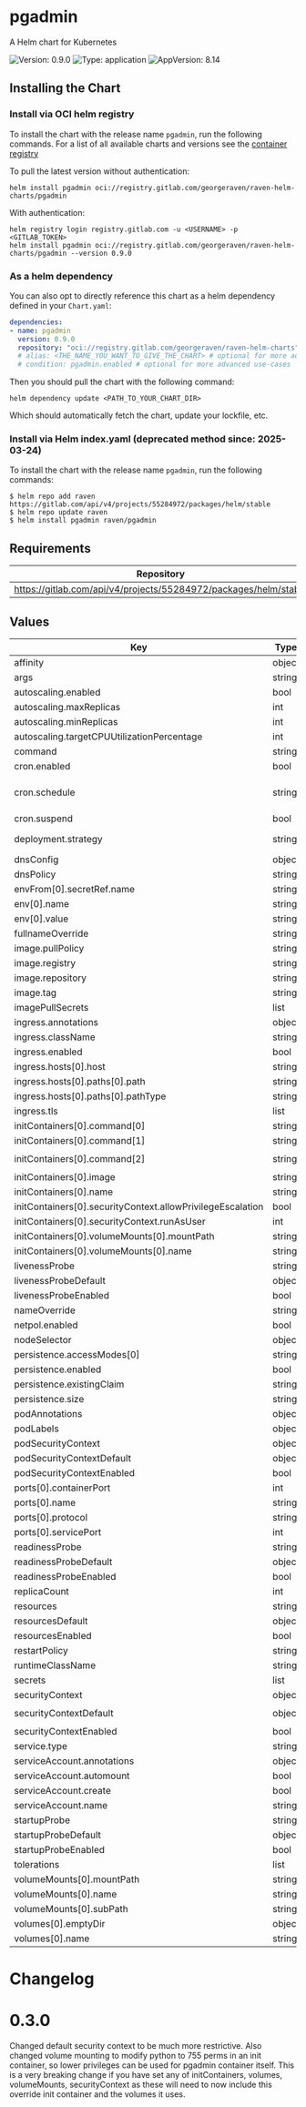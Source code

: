 # pgadmin

A Helm chart for Kubernetes

![Version: 0.9.0](https://img.shields.io/badge/Version-0.9.0-informational?style=flat-square) ![Type: application](https://img.shields.io/badge/Type-application-informational?style=flat-square) ![AppVersion: 8.14](https://img.shields.io/badge/AppVersion-8.14-informational?style=flat-square)

## Installing the Chart

### Install via OCI helm registry

To install the chart with the release name `pgadmin`, run the following commands.
For a list of all available charts and versions see the [container registry](https://gitlab.com/GeorgeRaven/raven-helm-charts/container_registry)

To pull the latest version without authentication:

```console
helm install pgadmin oci://registry.gitlab.com/georgeraven/raven-helm-charts/pgadmin
```

With authentication:

```console
helm registry login registry.gitlab.com -u <USERNAME> -p <GITLAB_TOKEN>
helm install pgadmin oci://registry.gitlab.com/georgeraven/raven-helm-charts/pgadmin --version 0.9.0
```

### As a helm dependency

You can also opt to directly reference this chart as a helm dependency defined in your `Chart.yaml`:

```yaml
dependencies:
- name: pgadmin
  version: 0.9.0
  repository: "oci://registry.gitlab.com/georgeraven/raven-helm-charts"
  # alias: <THE_NAME_YOU_WANT_TO_GIVE_THE_CHART> # optional for more advanced use-cases
  # condition: pgadmin.enabled # optional for more advanced use-cases
```

Then you should pull the chart with the following command:

```console
helm dependency update <PATH_TO_YOUR_CHART_DIR>
```

Which should automatically fetch the chart, update your lockfile, etc.

### Install via Helm index.yaml (deprecated method since: 2025-03-24)

To install the chart with the release name `pgadmin`, run the following commands:

```console
$ helm repo add raven https://gitlab.com/api/v4/projects/55284972/packages/helm/stable
$ helm repo update raven
$ helm install pgadmin raven/pgadmin
```

## Requirements

| Repository | Name | Version |
|------------|------|---------|
| https://gitlab.com/api/v4/projects/55284972/packages/helm/stable | corvid | 0.12.0 |

## Values

| Key | Type | Default | Description |
|-----|------|---------|-------------|
| affinity | object | `{}` |  |
| args | string | `nil` |  |
| autoscaling.enabled | bool | `false` |  |
| autoscaling.maxReplicas | int | `100` |  |
| autoscaling.minReplicas | int | `1` |  |
| autoscaling.targetCPUUtilizationPercentage | int | `80` |  |
| command | string | `nil` |  |
| cron.enabled | bool | `false` | enable or disable cronjob |
| cron.schedule | string | `"@midnight"` | schedule for cronjob using Cron syntax https://kubernetes.io/docs/concepts/workloads/controllers/cron-jobs/#schedule-syntax |
| cron.suspend | bool | `false` | cronjob will not trigger on schedule but can be manually triggered |
| deployment.strategy | string | `""` | rollout strategy `Recreate` or `RollingUpdate` this chart defaults to Recreate only if we detect a single replica with a volume |
| dnsConfig | object | `{}` |  |
| dnsPolicy | string | `""` |  |
| envFrom[0].secretRef.name | string | `"pgadmin"` |  |
| env[0].name | string | `"PGADMIN_LISTEN_PORT"` |  |
| env[0].value | string | `"8080"` |  |
| fullnameOverride | string | `""` |  |
| image.pullPolicy | string | `"IfNotPresent"` |  |
| image.registry | string | `"docker.io"` |  |
| image.repository | string | `"dpage/pgadmin4"` |  |
| image.tag | string | `"9.7"` |  |
| imagePullSecrets | list | `[]` |  |
| ingress.annotations | object | `{}` |  |
| ingress.className | string | `""` |  |
| ingress.enabled | bool | `false` |  |
| ingress.hosts[0].host | string | `"pgadmin.org.example"` |  |
| ingress.hosts[0].paths[0].path | string | `"/"` |  |
| ingress.hosts[0].paths[0].pathType | string | `"ImplementationSpecific"` |  |
| ingress.tls | list | `[]` |  |
| initContainers[0].command[0] | string | `"bash"` |  |
| initContainers[0].command[1] | string | `"-c"` |  |
| initContainers[0].command[2] | string | `"echo \"Chowning the following by changing dir:\"\ncp -r /usr/bin/python3.12 /chowned/.\nls -l /chowned\necho \"fin\"\n"` |  |
| initContainers[0].image | string | `"docker.io/dpage/pgadmin4:9.7"` |  |
| initContainers[0].name | string | `"chown"` |  |
| initContainers[0].securityContext.allowPrivilegeEscalation | bool | `true` |  |
| initContainers[0].securityContext.runAsUser | int | `0` |  |
| initContainers[0].volumeMounts[0].mountPath | string | `"/chowned"` |  |
| initContainers[0].volumeMounts[0].name | string | `"bin"` |  |
| livenessProbe | string | `nil` | raw liveness probe overrides for user |
| livenessProbeDefault | object | `{"httpGet":{"path":"/","port":"http"}}` | default liveness probe if not specified by user |
| livenessProbeEnabled | bool | `true` | enable or disable liveness probe entirely |
| nameOverride | string | `""` |  |
| netpol.enabled | bool | `true` |  |
| nodeSelector | object | `{}` |  |
| persistence.accessModes[0] | string | `"ReadWriteOnce"` |  |
| persistence.enabled | bool | `false` |  |
| persistence.existingClaim | string | `""` |  |
| persistence.size | string | `"8Gi"` |  |
| podAnnotations | object | `{}` |  |
| podLabels | object | `{}` |  |
| podSecurityContext | object | `{}` | podSecurityContext for consumer overrides |
| podSecurityContextDefault | object | `{"fsGroup":5050}` | default podSecurityContext if none specified |
| podSecurityContextEnabled | bool | `true` | enable or disable podSecurityContext entirely |
| ports[0].containerPort | int | `8080` |  |
| ports[0].name | string | `"http"` |  |
| ports[0].protocol | string | `"TCP"` |  |
| ports[0].servicePort | int | `80` |  |
| readinessProbe | string | `nil` | raw readiness probe overrides for user |
| readinessProbeDefault | object | `{"httpGet":{"path":"/","port":"http"}}` | default readiness probe if not specified by user |
| readinessProbeEnabled | bool | `true` | enable or disable readiness probe entirely |
| replicaCount | int | `1` |  |
| resources | string | `nil` | raw resources block overrides for user |
| resourcesDefault | object | `{"limits":{"memory":"1Gi"},"requests":{"cpu":"200m"}}` | default resources if not specified by user |
| resourcesEnabled | bool | `true` | enable or disable resources entirely |
| restartPolicy | string | `"Always"` |  |
| runtimeClassName | string | `nil` |  |
| secrets | list | `[]` |  |
| securityContext | object | `{}` | securityContext for consumer overrides |
| securityContextDefault | object | `{"allowPrivilegeEscalation":false,"capabilities":{"drop":["ALL"]},"readOnlyRootFilesystem":false,"runAsNonRoot":true,"runAsUser":5050}` | default securityContext if none specified |
| securityContextEnabled | bool | `true` | enable or disable securityContext entirely |
| service.type | string | `"ClusterIP"` |  |
| serviceAccount.annotations | object | `{}` |  |
| serviceAccount.automount | bool | `true` |  |
| serviceAccount.create | bool | `true` |  |
| serviceAccount.name | string | `""` |  |
| startupProbe | string | `nil` | raw startup probe overrides for user |
| startupProbeDefault | object | `{"httpGet":{"path":"/","port":"http"}}` | default startup probe if not specified by user |
| startupProbeEnabled | bool | `true` | enable or disable startup probe entirely |
| tolerations | list | `[]` |  |
| volumeMounts[0].mountPath | string | `"/usr/bin/python3.12"` |  |
| volumeMounts[0].name | string | `"bin"` |  |
| volumeMounts[0].subPath | string | `"python3.12"` |  |
| volumes[0].emptyDir | object | `{}` |  |
| volumes[0].name | string | `"bin"` |  |

# Changelog

# 0.3.0

Changed default security context to be much more restrictive.
Also changed volume mounting to modify python to 755 perms in an init container, so lower privileges can be used for pgadmin container itself. This is a very breaking change if you have set any of initContainers, volumes, volumeMounts, securityContext as these will need to now include this override init container and the volumes it uses.

